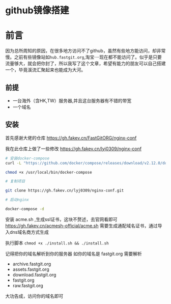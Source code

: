 # github镜像搭建


# 前言
因为总所周知的原因，在很多地方访问不了github，虽然有些地方能访问，却非常慢。之前有些镜像站如`hub.fastgit.org`,淘宝····现在都不能访问了。似乎是只要流量够大，就会把你封了，所以我写了这个文章，希望有能力的朋友可以自己搭建一个，毕竟溪流汇聚起来也能成为大河。

## 前提
+ 一台海外（含HK,TW）服务器,并且这台服务器有不错的带宽
+ 一个域名

## 安装
首先感谢大佬的仓库 <https://gh.fakev.cn/FastGitORG/nginx-conf>

我在此仓库上做了一些修改
<https://gh.fakev.cn/lyj0309/nginx-conf> 

```sh
# 安装docker-compose
curl -L "https://github.com/docker/compose/releases/download/v2.12.0/docker-compose-$(uname -s)-$(uname -m)" -o /usr/local/bin/docker-compose

chmod +x /usr/local/bin/docker-compose

# 复制项目

git clone https://gh.fakev.cn/lyj0309/nginx-conf.git

# 启动nginx

docker-compose -d

```

安装 acme.sh ,生成ssl证书，这块不赘述，去官网看即可
<https://gh.fakev.cn/acmesh-official/acme.sh>
需要生成通配域名证书，通过导入dns域名商方式生成


执行脚本
`chmod +x ./install.sh && ./install.sh`

记得把你的域名解析到你的服务器
如你的域名是 fastgit.org
需要解析
+ archive.fastgit.org
+ assets.fastgit.org
+ download.fastgit.org
+ fastgit.org
+ raw.fastgit.org

大功告成，访问你的域名即可
